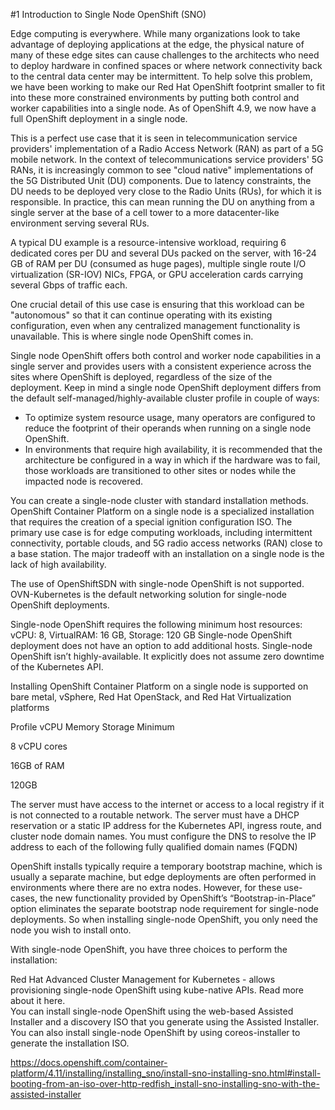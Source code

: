 #1 Introduction to Single Node OpenShift (SNO)

Edge computing is everywhere. While many organizations look to take advantage of deploying applications at the edge, the physical nature of many of these edge sites can cause challenges to the architects who need to deploy hardware in confined spaces or where network connectivity back to the central data center may be intermittent. To help solve this problem, we have been working to make our Red Hat OpenShift footprint smaller to fit into these more constrained environments by putting both control and worker capabilities into a single node. As of OpenShift 4.9, we now have a full OpenShift deployment in a single node.

This is a perfect use case that it is seen in telecommunication service providers' implementation of a Radio Access Network (RAN) as part of a 5G mobile network.
In the context of telecommunications service providers' 5G RANs, it is increasingly common to see "cloud native" implementations of the 5G Distributed Unit (DU) components. Due to latency constraints, the DU needs to be deployed very close to the Radio Units (RUs), for which it is responsible. In practice, this can mean running the DU on anything from a single server at the base of a cell tower to a more datacenter-like environment serving several RUs.

A typical DU example is a resource-intensive workload, requiring 6 dedicated cores per DU and several DUs packed on the server, with 16-24 GB of RAM per DU (consumed as huge pages), multiple single route I/O virtualization (SR-IOV) NICs, FPGA, or GPU acceleration cards  carrying several Gbps of traffic each.

One crucial detail of this use case is ensuring that this workload can be "autonomous" so that it can continue operating with its existing configuration, even when any centralized management functionality is unavailable. This is where single node OpenShift comes in.



Single node OpenShift offers both control and worker node capabilities in a single server and provides users with a consistent experience across the sites where OpenShift is deployed, regardless of the size of the deployment. Keep in mind a single node OpenShift deployment differs from the default self-managed/highly-available cluster profile in couple of ways:

* To optimize system resource usage, many operators are configured to reduce the footprint of their operands when running on a single node OpenShift.
* In environments that require high availability, it is recommended that the architecture be configured in a way in which if the hardware was to fail, those workloads are transitioned to other sites or nodes while the impacted node is recovered. 

You can create a single-node cluster with standard installation methods. OpenShift Container Platform on a single node is a specialized installation that requires the creation of a special ignition configuration ISO. The primary use case is for edge computing workloads, including intermittent connectivity, portable clouds, and 5G radio access networks (RAN) close to a base station. The major tradeoff with an installation on a single node is the lack of high availability.

The use of OpenShiftSDN with single-node OpenShift is not supported. OVN-Kubernetes is the default networking solution for single-node OpenShift deployments.

Single-node OpenShift requires the following minimum host resources: vCPU: 8, VirtualRAM: 16 GB, Storage: 120 GB 
Single-node OpenShift deployment does not have an option to add additional hosts. 
Single-node OpenShift isn’t highly-available. It explicitly does not assume zero downtime of the Kubernetes API.


Installing OpenShift Container Platform on a single node is supported on bare metal, vSphere, Red Hat OpenStack, and Red Hat Virtualization platforms

Profile	vCPU	Memory	Storage
Minimum

8 vCPU cores

16GB of RAM

120GB

 The server must have access to the internet or access to a local registry if it is not connected to a routable network. The server must have a DHCP reservation or a static IP address for the Kubernetes API, ingress route, and cluster node domain names. You must configure the DNS to resolve the IP address to each of the following fully qualified domain names (FQDN)

OpenShift installs typically require a temporary bootstrap machine, which is usually a separate machine, but edge deployments are often performed in environments where there are no extra nodes. However, for these use-cases, the new functionality provided by OpenShift’s “Bootstrap-in-Place” option eliminates the separate bootstrap node requirement for single-node deployments. So when installing single-node OpenShift, you only need the node you wish to install onto.

With single-node OpenShift, you have three choices to perform the installation:

Red Hat Advanced Cluster Management for Kubernetes - allows provisioning single-node OpenShift using kube-native APIs. Read more about it here.  
 You can install single-node OpenShift using the web-based Assisted Installer and a discovery ISO that you generate using the Assisted Installer. You can also install single-node OpenShift by using coreos-installer to generate the installation ISO.

https://docs.openshift.com/container-platform/4.11/installing/installing_sno/install-sno-installing-sno.html#install-booting-from-an-iso-over-http-redfish_install-sno-installing-sno-with-the-assisted-installer
